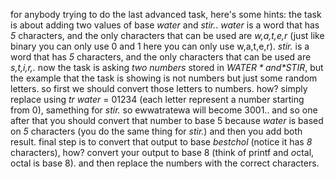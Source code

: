 for anybody trying to do the last advanced task, here's some hints: 
the task is about adding two values of base *water* and *stir.*.
*water* is a word that has *5* characters, and the only characters that can be used are *w,a,t,e,r* (just like binary you can only use 0 and 1 here you can only use w,a,t,e,r).
*stir.* is a word that has *5* characters, and the only characters that can be used are *s,t,i,r,.*
now the task is asking *two numbers* stored in *$WATER* and *$STIR*, but the example that the task is showing is not numbers but just some random letters. so first we should convert those letters to numbers. how? simply replace using *tr*
*water* = 01234 (each letter represent a number starting from 0), samething for *stir.*
so ewwatratewa will become 3001.. and so one after that you should convert that number to base 5 because *water* is based on *5* characters (you do the same thing for *stir.*) and then you add both result.
final step is to convert that output to base *bestchol* (notice it has *8* characters), how? convert your output to base 8 (think of printf and *o*ctal, octal is base 8). and then replace the numbers with the correct characters.

